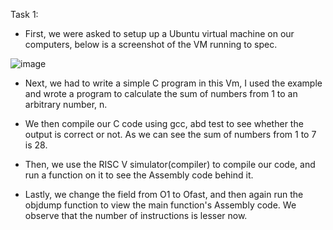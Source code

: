 Task 1:

- First, we were asked to setup up a Ubuntu virtual machine on our computers, below is a screenshot of the VM running to spec.

![image](https://github.com/user-attachments/assets/bb6ab50a-c0d6-4d9b-85bc-722a8fcfda82)


- Next, we had to write a simple C program in this Vm, I used the example and wrote a program to calculate the sum of numbers from 1 to an arbitrary number, n.

- We then compile our C code using gcc, abd test to see whether the output is correct or not. As we can see the sum of numbers from 1 to 7 is 28.

- Then, we use the RISC V simulator(compiler) to compile our code, and run a function on it to see the Assembly code behind it.

- Lastly, we change the field from O1 to Ofast, and then again run the objdump function to view the main function's Assembly code. We observe that the number of instructions is lesser now.
